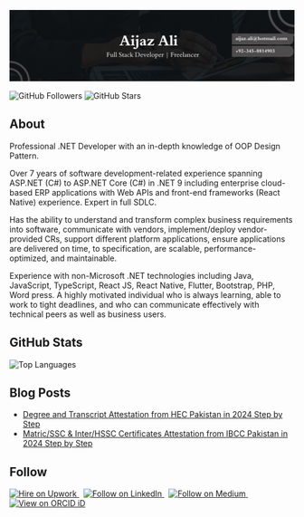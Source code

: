   ![Header](https://github.com/aijazbinqasim/aijazbinqasim/blob/main/final.png?raw=true)

  <p align="left">
   <img src="https://img.shields.io/github/followers/aijazbinqasim?label=Follow&style=social" alt="GitHub Followers" />
   <img src="https://img.shields.io/github/stars/aijazbinqasim?label=Stars" alt="GitHub Stars" />
  </p>

## About
  <p>
    Professional .NET Developer with an in-depth knowledge of OOP Design Pattern.
  </p>
  <p>
    Over 7 years of software development-related experience spanning ASP.NET (C#) to ASP.NET Core (C#) in .NET 9 including enterprise cloud-based ERP applications with Web APIs and front-end frameworks (React 
    Native) experience. Expert in full SDLC.
  </p>
  <p>
    Has the ability to understand and transform complex business requirements into software, communicate with vendors, implement/deploy vendor-provided CRs, support different platform applications, ensure 
    applications are delivered on time, to specification, are scalable, performance-optimized, and maintainable. 
  </p>
  <p>
    Experience with non-Microsoft .NET technologies including Java, JavaScript, TypeScript, React JS, React Native, Flutter, Bootstrap, PHP, Word press. A highly motivated individual who is always learning, able 
    to work to tight deadlines, and who can communicate effectively with technical peers as well as business users.
  </p>
  
  ## GitHub Stats
<p align="left">
  <img src="https://github-readme-stats.vercel.app/api/top-langs/?username=aijazbinqasim&layout=compact&theme=radical" alt="Top Languages" />
</p>

## Blog Posts
<!-- BLOG-POST-LIST:START -->
- [Degree and Transcript Attestation from HEC Pakistan in 2024 Step by Step](https://medium.com/@aijazwrites/degree-and-transcript-attestation-from-hec-pakistan-in-2024-step-by-step-fe42ffc7d654?source=rss-76e2edb5216a------2)
- [Matric/SSC &amp; Inter/HSSC Certificates Attestation from IBCC Pakistan in 2024 Step by Step](https://medium.com/@aijazwrites/matric-ssc-and-inter-hssc-certificates-attestation-from-ibcc-pakistan-in-2024-step-by-step-607278243c6d?source=rss-76e2edb5216a------2)
<!-- BLOG-POST-LIST:END -->

## Follow
<p align="left">
  <a href="https://www.upwork.com/freelancers/~01943fc50d07040467?mp_source=share" title="Hire on Upwork">
    <img src="https://img.shields.io/badge/UpWork-6FDA44?style=for-the-badge&logo=Upwork&logoColor=white" alt="Hire on Upwork"/>
</a>&nbsp;
<a href="https://www.linkedin.com/comm/mynetwork/discovery-see-all?usecase=PEOPLE_FOLLOWS&followMember=aijazbinqasim" title="Follow on LinkedIn">
   <img src="https://img.shields.io/badge/LinkedIn-0077B5?style=for-the-badge&logo=linkedin&logoColor=white" alt="Follow on LinkedIn"/>
</a>&nbsp;
<a href="https://medium.com/@aijazwrites/" title="Follow on Medium">
  <img src="https://img.shields.io/badge/Medium-12100E?style=for-the-badge&logo=medium&logoColor=white" alt="Follow on Medium" />
</a>&nbsp;
  <a
     id="cy-effective-orcid-url"
     class="underline"
     title="View on ORCID iD"
     href="https://orcid.org/0009-0005-4690-6187"
     target="orcid.widget"
     rel="me noopener noreferrer">
     <img
        src="https://img.shields.io/badge/orcid-A6CE39?style=for-the-badge&logo=orcid&logoColor=white" alt="View on ORCID iD"/>
    </a>
</p>
